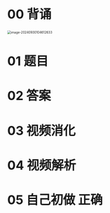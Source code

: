 # 00 背诵

<img src="https://cvp.oss-cn-shanghai.aliyuncs.com/202409301046231.png" alt="image-20240930104612633" style="zoom:50%;" />



# 01 题目





# 02 答案



# 03 视频消化





# 04 视频解析





# 05 自己初做 正确

